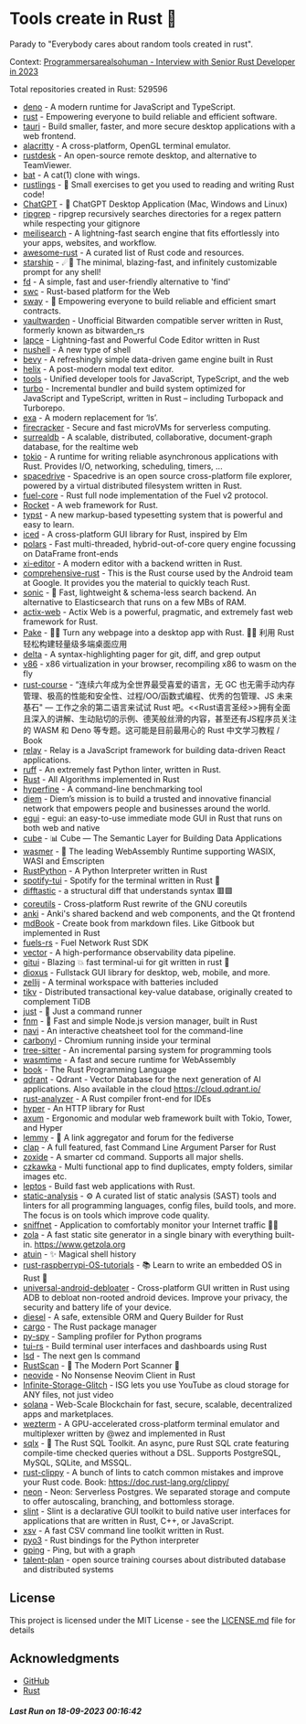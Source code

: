 # Tools create in Rust :crab: 

Parady to "Everybody cares about random tools created in rust".

Context: [Programmersarealsohuman - Interview with Senior Rust Developer in 2023](https://www.youtube.com/watch?v=TGfQu0bQTKc&ab_channel=Programmersarealsohuman) 

Total repositories created in Rust: 529596

- [deno](https://github.com/denoland/deno) - A modern runtime for JavaScript and TypeScript.
- [rust](https://github.com/rust-lang/rust) - Empowering everyone to build reliable and efficient software.
- [tauri](https://github.com/tauri-apps/tauri) - Build smaller, faster, and more secure desktop applications with a web frontend.
- [alacritty](https://github.com/alacritty/alacritty) - A cross-platform, OpenGL terminal emulator.
- [rustdesk](https://github.com/rustdesk/rustdesk) - An open-source remote desktop, and alternative to TeamViewer.
- [bat](https://github.com/sharkdp/bat) - A cat(1) clone with wings.
- [rustlings](https://github.com/rust-lang/rustlings) - :crab: Small exercises to get you used to reading and writing Rust code!
- [ChatGPT](https://github.com/lencx/ChatGPT) - 🔮 ChatGPT Desktop Application (Mac, Windows and Linux)
- [ripgrep](https://github.com/BurntSushi/ripgrep) - ripgrep recursively searches directories for a regex pattern while respecting your gitignore
- [meilisearch](https://github.com/meilisearch/meilisearch) - A lightning-fast search engine that fits effortlessly into your apps, websites, and workflow.
- [awesome-rust](https://github.com/rust-unofficial/awesome-rust) - A curated list of Rust code and resources.
- [starship](https://github.com/starship/starship) - ☄🌌️  The minimal, blazing-fast, and infinitely customizable prompt for any shell!
- [fd](https://github.com/sharkdp/fd) - A simple, fast and user-friendly alternative to 'find'
- [swc](https://github.com/swc-project/swc) - Rust-based platform for the Web
- [sway](https://github.com/FuelLabs/sway) - 🌴 Empowering everyone to build reliable and efficient smart contracts.
- [vaultwarden](https://github.com/dani-garcia/vaultwarden) - Unofficial Bitwarden compatible server written in Rust, formerly known as bitwarden_rs
- [lapce](https://github.com/lapce/lapce) - Lightning-fast and Powerful Code Editor written in Rust
- [nushell](https://github.com/nushell/nushell) - A new type of shell
- [bevy](https://github.com/bevyengine/bevy) - A refreshingly simple data-driven game engine built in Rust
- [helix](https://github.com/helix-editor/helix) - A post-modern modal text editor.
- [tools](https://github.com/rome/tools) - Unified developer tools for JavaScript, TypeScript, and the web
- [turbo](https://github.com/vercel/turbo) - Incremental bundler and build system optimized for JavaScript and TypeScript, written in Rust – including Turbopack and Turborepo.
- [exa](https://github.com/ogham/exa) - A modern replacement for ‘ls’.
- [firecracker](https://github.com/firecracker-microvm/firecracker) - Secure and fast microVMs for serverless computing.
- [surrealdb](https://github.com/surrealdb/surrealdb) - A scalable, distributed, collaborative, document-graph database, for the realtime web
- [tokio](https://github.com/tokio-rs/tokio) - A runtime for writing reliable asynchronous applications with Rust. Provides I/O, networking, scheduling, timers, ...
- [spacedrive](https://github.com/spacedriveapp/spacedrive) - Spacedrive is an open source cross-platform file explorer, powered by a virtual distributed filesystem written in Rust.
- [fuel-core](https://github.com/FuelLabs/fuel-core) - Rust full node implementation of the Fuel v2 protocol.
- [Rocket](https://github.com/SergioBenitez/Rocket) - A web framework for Rust.
- [typst](https://github.com/typst/typst) - A new markup-based typesetting system that is powerful and easy to learn.
- [iced](https://github.com/iced-rs/iced) - A cross-platform GUI library for Rust, inspired by Elm
- [polars](https://github.com/pola-rs/polars) - Fast multi-threaded, hybrid-out-of-core query engine focussing on DataFrame front-ends
- [xi-editor](https://github.com/xi-editor/xi-editor) - A modern editor with a backend written in Rust.
- [comprehensive-rust](https://github.com/google/comprehensive-rust) - This is the Rust course used by the Android team at Google. It provides you the material to quickly teach Rust.
- [sonic](https://github.com/valeriansaliou/sonic) - 🦔 Fast, lightweight & schema-less search backend. An alternative to Elasticsearch that runs on a few MBs of RAM.
- [actix-web](https://github.com/actix/actix-web) - Actix Web is a powerful, pragmatic, and extremely fast web framework for Rust.
- [Pake](https://github.com/tw93/Pake) - 🤱🏻 Turn any webpage into a desktop app with Rust.  🤱🏻 利用 Rust 轻松构建轻量级多端桌面应用
- [delta](https://github.com/dandavison/delta) - A syntax-highlighting pager for git, diff, and grep output
- [v86](https://github.com/copy/v86) - x86 virtualization in your browser, recompiling x86 to wasm on the fly
- [rust-course](https://github.com/sunface/rust-course) - “连续六年成为全世界最受喜爱的语言，无 GC 也无需手动内存管理、极高的性能和安全性、过程/OO/函数式编程、优秀的包管理、JS 未来基石" — 工作之余的第二语言来试试 Rust 吧。<<Rust语言圣经>>拥有全面且深入的讲解、生动贴切的示例、德芙般丝滑的内容，甚至还有JS程序员关注的 WASM 和 Deno 等专题。这可能是目前最用心的 Rust 中文学习教程 / Book 
- [relay](https://github.com/facebook/relay) - Relay is a JavaScript framework for building data-driven React applications.
- [ruff](https://github.com/astral-sh/ruff) - An extremely fast Python linter, written in Rust.
- [Rust](https://github.com/TheAlgorithms/Rust) -  All Algorithms implemented in Rust 
- [hyperfine](https://github.com/sharkdp/hyperfine) - A command-line benchmarking tool
- [diem](https://github.com/diem/diem) - Diem’s mission is to build a trusted and innovative financial network that empowers people and businesses around the world.
- [egui](https://github.com/emilk/egui) - egui: an easy-to-use immediate mode GUI in Rust that runs on both web and native
- [cube](https://github.com/cube-js/cube) - 📊  Cube — The Semantic Layer for Building Data Applications
- [wasmer](https://github.com/wasmerio/wasmer) - 🚀 The leading WebAssembly Runtime supporting WASIX, WASI and Emscripten
- [RustPython](https://github.com/RustPython/RustPython) - A Python Interpreter written in Rust
- [spotify-tui](https://github.com/Rigellute/spotify-tui) - Spotify for the terminal written in Rust 🚀
- [difftastic](https://github.com/Wilfred/difftastic) - a structural diff that understands syntax 🟥🟩
- [coreutils](https://github.com/uutils/coreutils) - Cross-platform Rust rewrite of the GNU coreutils
- [anki](https://github.com/ankitects/anki) - Anki's shared backend and web components, and the Qt frontend
- [mdBook](https://github.com/rust-lang/mdBook) - Create book from markdown files. Like Gitbook but implemented in Rust
- [fuels-rs](https://github.com/FuelLabs/fuels-rs) - Fuel Network Rust SDK
- [vector](https://github.com/vectordotdev/vector) - A high-performance observability data pipeline.
- [gitui](https://github.com/extrawurst/gitui) - Blazing 💥 fast terminal-ui for git written in rust 🦀
- [dioxus](https://github.com/DioxusLabs/dioxus) - Fullstack GUI library for desktop, web, mobile, and more.
- [zellij](https://github.com/zellij-org/zellij) - A terminal workspace with batteries included
- [tikv](https://github.com/tikv/tikv) - Distributed transactional key-value database, originally created to complement TiDB
- [just](https://github.com/casey/just) - 🤖 Just a command runner
- [fnm](https://github.com/Schniz/fnm) - 🚀 Fast and simple Node.js version manager, built in Rust
- [navi](https://github.com/denisidoro/navi) - An interactive cheatsheet tool for the command-line
- [carbonyl](https://github.com/fathyb/carbonyl) - Chromium running inside your terminal
- [tree-sitter](https://github.com/tree-sitter/tree-sitter) - An incremental parsing system for programming tools
- [wasmtime](https://github.com/bytecodealliance/wasmtime) - A fast and secure runtime for WebAssembly
- [book](https://github.com/rust-lang/book) - The Rust Programming Language
- [qdrant](https://github.com/qdrant/qdrant) - Qdrant - Vector Database for the next generation of AI applications. Also available in the cloud https://cloud.qdrant.io/
- [rust-analyzer](https://github.com/rust-lang/rust-analyzer) - A Rust compiler front-end for IDEs
- [hyper](https://github.com/hyperium/hyper) - An HTTP library for Rust
- [axum](https://github.com/tokio-rs/axum) - Ergonomic and modular web framework built with Tokio, Tower, and Hyper
- [lemmy](https://github.com/LemmyNet/lemmy) - 🐀 A link aggregator and forum for the fediverse
- [clap](https://github.com/clap-rs/clap) - A full featured, fast Command Line Argument Parser for Rust
- [zoxide](https://github.com/ajeetdsouza/zoxide) - A smarter cd command. Supports all major shells.
- [czkawka](https://github.com/qarmin/czkawka) - Multi functional app to find duplicates, empty folders, similar images etc.
- [leptos](https://github.com/leptos-rs/leptos) - Build fast web applications with Rust.
- [static-analysis](https://github.com/analysis-tools-dev/static-analysis) - ⚙️ A curated list of static analysis (SAST) tools and linters for all programming languages, config files, build tools, and more. The focus is on tools which improve code quality.
- [sniffnet](https://github.com/GyulyVGC/sniffnet) - Application to comfortably monitor your Internet traffic 🕵️‍♂️
- [zola](https://github.com/getzola/zola) - A fast static site generator in a single binary with everything built-in. https://www.getzola.org
- [atuin](https://github.com/atuinsh/atuin) - ✨ Magical shell history
- [rust-raspberrypi-OS-tutorials](https://github.com/rust-embedded/rust-raspberrypi-OS-tutorials) - :books: Learn to write an embedded OS in Rust :crab:
- [universal-android-debloater](https://github.com/0x192/universal-android-debloater) - Cross-platform GUI written in Rust using ADB to debloat non-rooted android devices. Improve your privacy, the security and battery life of your device.
- [diesel](https://github.com/diesel-rs/diesel) - A safe, extensible ORM and Query Builder for Rust
- [cargo](https://github.com/rust-lang/cargo) - The Rust package manager
- [py-spy](https://github.com/benfred/py-spy) - Sampling profiler for Python programs
- [tui-rs](https://github.com/fdehau/tui-rs) - Build terminal user interfaces and dashboards using Rust
- [lsd](https://github.com/lsd-rs/lsd) - The next gen ls command
- [RustScan](https://github.com/RustScan/RustScan) - 🤖 The Modern Port Scanner 🤖
- [neovide](https://github.com/neovide/neovide) - No Nonsense Neovim Client in Rust
- [Infinite-Storage-Glitch](https://github.com/DvorakDwarf/Infinite-Storage-Glitch) - ISG lets you use YouTube as cloud storage for ANY files, not just video
- [solana](https://github.com/solana-labs/solana) - Web-Scale Blockchain for fast, secure, scalable, decentralized apps and marketplaces.
- [wezterm](https://github.com/wez/wezterm) - A GPU-accelerated cross-platform terminal emulator and multiplexer written by @wez and implemented in Rust
- [sqlx](https://github.com/launchbadge/sqlx) - 🧰 The Rust SQL Toolkit. An async, pure Rust SQL crate featuring compile-time checked queries without a DSL. Supports PostgreSQL, MySQL, SQLite, and MSSQL.
- [rust-clippy](https://github.com/rust-lang/rust-clippy) - A bunch of lints to catch common mistakes and improve your Rust code. Book: https://doc.rust-lang.org/clippy/
- [neon](https://github.com/neondatabase/neon) - Neon: Serverless Postgres. We separated storage and compute to offer autoscaling, branching, and bottomless storage.
- [slint](https://github.com/slint-ui/slint) - Slint is a declarative GUI toolkit to build native user interfaces for applications that are written in Rust, C++, or JavaScript. 
- [xsv](https://github.com/BurntSushi/xsv) - A fast CSV command line toolkit written in Rust.
- [pyo3](https://github.com/PyO3/pyo3) - Rust bindings for the Python interpreter
- [gping](https://github.com/orf/gping) - Ping, but with a graph
- [talent-plan](https://github.com/pingcap/talent-plan) - open source training courses about distributed database and distributed systems


## License

This project is licensed under the MIT License - see the [LICENSE.md](LICENSE.md) file for details

## Acknowledgments

- [GitHub](https://github.com)
- [Rust](https://www.rust-lang.org)


##### _Last Run on 18-09-2023 00:16:42_